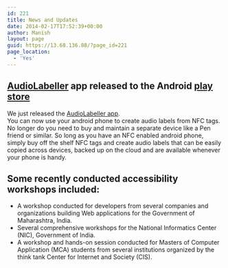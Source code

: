 ```yaml
---
id: 221
title: News and Updates
date: 2014-02-17T17:52:39+00:00
author: Manish
layout: page
guid: https://13.68.136.88/?page_id=221
page_location:
  - 'Yes'
---
```


## [AudioLabeller](/audiolabeller) app released to the Android [play store](https://play.google.com/store/apps/details?id=net.iaccessible.audioLabeller)
We just released the [AudioLabeller app](/audiolabeller).  
You can now use your android phone to create audio labels from NFC tags. No longer do you need to buy and maintain a separate device like a Pen friend or similar. So long as you have an NFC enabled android phone, simply buy off the shelf NFC tags and create audio labels that can be easily copied across devices, backed up on the cloud and are available whenever your phone is handy.  

## Some recently conducted accessibility workshops included:  
- A workshop conducted for developers from several companies and organizations building Web applications for the Government of Maharashtra, India.  
- Several comprehensive workshops for the National Informatics Center (NIC), Government of India.  
- A workshop and hands-on session conducted for Masters of Computer Application (MCA) students from several institutions organized by the think tank Center for Internet and Society (CIS).